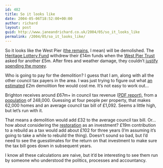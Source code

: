 ```yaml
---
id: 482
title: So it looks like
date: 2004-05-06T18:52:00+00:00
author: richard
layout: post
guid: http://www.janeandrichard.co.uk/2004/05/so_it_looks_like
permalink: /2004/05/so_it_looks_like/
---
```

So it looks like the West Pier ([the remains](http://v1.janeandrichard.co.uk/photos/2003_01_28/), I mean) will be demolished. The [Heritage Lottery Fund](http://www.lotterygoodcauses.org.uk/) withdrew their &#163;14m funds when the [West Pier Trust](http://www.westpier.co.uk) asked for another &#163;5m. After fires and weather damage, they couldn&#8217;t [justify spending the money](http://thisisbrightonandhove.co.uk/brighton__hove/news/local_issues/west_pier/news/pier77.html). 

Who is going to pay for the demolition? I guess that I am, along with all the other council tax payers in the area. I was just trying to figure out what [an estimated](http://www.thisisbrighton.co.uk/brighton__hove/news/local_issues/west_pier/) &#163;2m demolition fee would cost me. It&#8217;s not easy to work out&#8230;

Brighton receives around &#163;67m+ in council tax revenue ([PDF report)](http://www.brighton-hove.gov.uk/site01.cfm?request=c1118081), from a [population](http://www.brighton-hove.gov.uk/site01.cfm?request=b1117002) of 248,000. Guessing at four people per property, that makes 62,000 homes and an average council tax bill of &#163;1,092. Seems a little high, but let&#8217;s run with it.

That means a demolition would add &#163;32 to the average council tax bill. Or&#8230; how about considering the [restoration](http://www.westpier-trust.demon.co.uk/proposals/intro.htm) as an investment? &#163;19m contribution to a rebuild as a tax would add about &#163;102 for three years (I&#8217;m assuming it&#8217;s going to take a while to rebuild the thing). Doesn&#8217;t sound so bad, but I&#8217;d need to see the guesstimates for the return on that investment to make sure the tax bill goes down in subsequent years. 

I know all these calculations are naive, but it&#8217;d be interesting to see them run by someone who understood the politics, processes and accountancy.